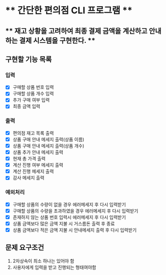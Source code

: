 # ** 간단한 편의점 CLI 프로그램 **
## ** 재고 상황을 고려하여 최종 결제 금액을 계산하고 안내하는 결제 시스템을 구현한다. **


## 구현할 기능 목록

### 입력
- [X] 구매할 상품 번호 입력
- [X] 구매할 상품 개수 입력
- [X] 추가 구매 여부 입력
- [X] 최종 금액 입력

### 출력
- [X] 편의점 재고 목록 출력
- [X] 상품 구매 안내 메세지 출력(상품 이름)
- [X] 상품 구매 안내 메세지 출력(상품 개수)
- [X] 상품 추가 안내 메세지 출력
- [X] 현재 총 가격 출력
- [X] 계산 진행 여부 메세지 출력
- [X] 계산 진행 메세지 출력
- [X] 감사 메세지 출력

### 예외처리
- [X] 구매할 상품의 수량이 없을 경우 에러메세지 후 다시 입력받기
- [X] 구매할 상품의 수량을 초과하였을 경우 에러메세지 후 다시 입력받기
- [X] 존재하지 않는 상품 번호 입력시 에러메세지 후 다시 입력받기
- [X] 상품 금액보다 많은 금액 지불 시 거스름돈 출력 후 종료
- [X] 상품 금액보다 적은 금액 지불 시 안내메세지 출력 후 다시 입력받기

## 문제 요구조건
1. 2차상속이 최소 하나는 있어야 함
2. 사용자에게 입력을 받고 진행되는 형태여야함